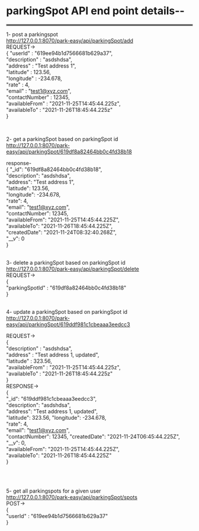 # parkingSpot API end point details--
<hr style="border:2px solid gray"> </hr>

1- post a parkingspot   <br/>
http://127.0.0.1:8070/park-easy/api/parkingSpot/add     <br/>
REQUEST->       <br/>
{
"userId" : "619ee94b1d7566681b629a37",  
"description" : "asdshdsa", <br/>
"address" : "Test address 1",<br/>
"latitude" : 123.56,<br/>
"longitude" : -234.678,<br/>
"rate" : 4,<br/>
"email" : "test1@xyz.com",<br/>
"contactNumber" : 12345,<br/>
"availableFrom" : "2021-11-25T14:45:44.225z",<br/>
"availableTo" : "2021-11-26T18:45:44.225z"<br/>
}<br/>

<br/>

2- get a parkingSpot based on parkingSpot id    <br/>
http://127.0.0.1:8070/park-easy/api/parkingSpot/619df8a82464bb0c4fd38b18    <br/>

response-   <br/>
{
"_id": "619df8a82464bb0c4fd38b18",  <br/>
"description": "asdshdsa",<br/>
"address": "Test address 1",<br/>
"latitude": 123.56,<br/>
"longitude": -234.678,<br/>
"rate": 4,<br/>
"email": "test1@xyz.com",<br/>
"contactNumber": 12345,<br/>
"availableFrom": "2021-11-25T14:45:44.225Z",<br/>
"availableTo": "2021-11-26T18:45:44.225Z",<br/>
"createdDate": "2021-11-24T08:32:40.268Z",<br/>
"__v": 0<br/>
}
<br/>
<br/>

3- delete a parkingSpot based on parkingSpot id     <br/>
http://127.0.0.1:8070/park-easy/api/parkingSpot/delete  
REQUEST->   
{   
"parkingSpotId" : "619df8a82464bb0c4fd38b18"    
}
<br/><br/>

4- update a parkingSpot based on parkingSpot id     <br/>
http://127.0.0.1:8070/park-easy/api/parkingSpot/619ddf981c1cbeaaa3eedcc3    

REQUEST->   
{   
"description" : "asdshdsa",     
"address" : "Test address 1, updated",   
"latitude" : 323.56,        
"availableFrom" : "2021-11-25T14:45:44.225z",   
"availableTo" : "2021-11-26T18:45:44.225z"  
}   
RESPONSE->  
{   
"_id": "619ddf981c1cbeaaa3eedcc3",  
"description": "asdshdsa",  
"address": "Test address 1, updated",   
"latitude": 323.56, 
"longitude": -234.678,  
"rate": 4,  
"email": "test1@xyz.com",   
"contactNumber": 12345, 
"createdDate": "2021-11-24T06:45:44.225Z",  
"__v": 0,   
"availableFrom": "2021-11-25T14:45:44.225Z",    
"availableTo": "2021-11-26T18:45:44.225Z"   
}

<br/><br/>

5- get all parkingspots for a given user        <br/>
http://127.0.0.1:8070/park-easy/api/parkingSpot/spots       
POST->      
{   
"userId" : "619ee94b1d7566681b629a37"       
}   


